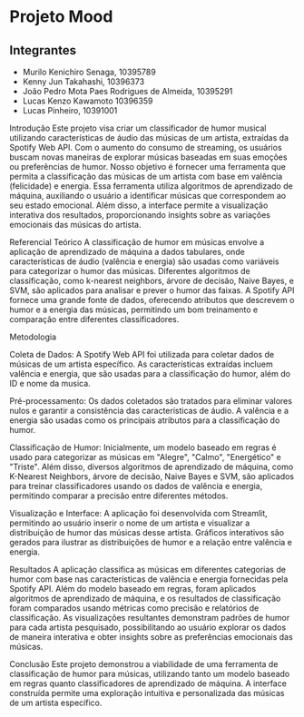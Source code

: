 # Projeto Mood

## Integrantes
- Murilo Kenichiro Senaga, 10395789
- Kenny Jun Takahashi, 10396373
- João Pedro Mota Paes Rodrigues de Almeida, 10395291
- Lucas Kenzo Kawamoto 10396359
- Lucas Pinheiro, 10391001


Introdução
Este projeto visa criar um classificador de humor musical utilizando características de áudio das músicas de um artista, extraídas da Spotify Web API. Com o aumento do consumo de streaming, os usuários buscam novas maneiras de explorar músicas baseadas em suas emoções ou preferências de humor. Nosso objetivo é fornecer uma ferramenta que permita a classificação das músicas de um artista com base em valência (felicidade) e energia. Essa ferramenta utiliza algoritmos de aprendizado de máquina, auxiliando o usuário a identificar músicas que correspondem ao seu estado emocional. Além disso, a interface permite a visualização interativa dos resultados, proporcionando insights sobre as variações emocionais das músicas do artista.

Referencial Teórico
A classificação de humor em músicas envolve a aplicação de aprendizado de máquina a dados tabulares, onde características de áudio (valência e energia) são usadas como variáveis para categorizar o humor das músicas. Diferentes algoritmos de classificação, como k-nearest neighbors, árvore de decisão, Naive Bayes, e SVM, são aplicados para analisar e prever o humor das faixas. A Spotify API fornece uma grande fonte de dados, oferecendo atributos que descrevem o humor e a energia das músicas, permitindo um bom treinamento e comparação entre diferentes classificadores.

Metodologia

Coleta de Dados: A Spotify Web API foi utilizada para coletar dados de músicas de um artista específico. As características extraídas incluem valência e energia, que são usadas para a classificação do humor, além do ID e nome da musica.

Pré-processamento: Os dados coletados são tratados para eliminar valores nulos e garantir a consistência das características de áudio. A valência e a energia são usadas como os principais atributos para a classificação do humor.

Classificação de Humor: Inicialmente, um modelo baseado em regras é usado para categorizar as músicas em "Alegre", "Calmo", "Energético" e "Triste". Além disso, diversos algoritmos de aprendizado de máquina, como K-Nearest Neighbors, árvore de decisão, Naive Bayes e SVM, são aplicados para treinar classificadores usando os dados de valência e energia, permitindo comparar a precisão entre diferentes métodos.

Visualização e Interface: A aplicação foi desenvolvida com Streamlit, permitindo ao usuário inserir o nome de um artista e visualizar a distribuição de humor das músicas desse artista. Gráficos interativos são gerados para ilustrar as distribuições de humor e a relação entre valência e energia.

Resultados
A aplicação classifica as músicas em diferentes categorias de humor com base nas características de valência e energia fornecidas pela Spotify API. Além do modelo baseado em regras, foram aplicados algoritmos de aprendizado de máquina, e os resultados de classificação foram comparados usando métricas como precisão e relatórios de classificação. As visualizações resultantes demonstram padrões de humor para cada artista pesquisado, possibilitando ao usuário explorar os dados de maneira interativa e obter insights sobre as preferências emocionais das músicas.

Conclusão
Este projeto demonstrou a viabilidade de uma ferramenta de classificação de humor para músicas, utilizando tanto um modelo baseado em regras quanto classificadores de aprendizado de máquina. A interface construída permite uma exploração intuitiva e personalizada das músicas de um artista específico.
